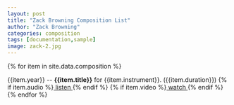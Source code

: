 ```yaml
---
layout: post
title: "Zack Browning Composition List"
author: "Zack Browning"
categories: composition
tags: [documentation,sample]
image: zack-2.jpg
---
```


{% for item in site.data.composition %} <p> <dl> {{item.year}} -- <b>{{item.title}}</b> for {{item.instrument}}. ({{item.duration}})  {% if item.audio %}<a href = "{{item.audio}}"> listen </a>{% endif %}  {% if item.video %}<a href="{{item.video}}"> watch </a>{% endif %} {% endfor %}
